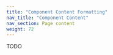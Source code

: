 ```yaml
---
title: "Component Content Formatting"
nav_title: "Component Content"
nav_section: Page content
weight: 72
---
```


TODO